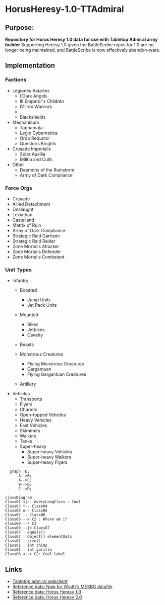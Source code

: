# HorusHeresy-1.0-TTAdmiral
## Purpose: 
__Repository for Horus Heresy 1.0 data for use with Tabletop Admiral army builder__
Supporting Heresy 1.0 given the BattleScribe repos for 1.0 are no longer being maintained, and BattleScribe is now effectively abandon-ware. 

## Implementation

### Factions
- Legiones Astartes
    - I Dark Angels
    - III Emperor's Children
    - IV Iron Warriors
    - ...
    - Blackshields
- Mechanicum
    - Taghamata
    - Legio Cybernetica
    - Ordo Reductor
    - Questoris Knights
- Crusade Imperialis
    - Solar Auxilia
    - Militia and Cults
- Other
    - Daemons of the Ruinstorm
    - Army of Dark Compliance

### Force Orgs
- Crusade
- Allied Detachment
- Onslaught
- Leviathan
- Castelland
- Matrix of Ruin
- Army of Dark Compliance
- Strategic Raid Garrison
- Strategic Raid Raider
- Zone Mortalis Attacker
- Zone Mortalis Defender
- Zone Mortalis Combatant

### Unit Types
- Infantry
    - Boosted
        - Jump Units
        - Jet Pack Units
        
    - Mounted
        - Bikes
        - Jetbikes
        - Cavalry
    - Beasts
    - Monstrous Creatures
        - Flying Monstrous Creatures
        - Gargantuan
        - Flying Gargantuan Creatures
    - Artillery
- Vehicles
    - Transports
    - Flyers
    - Chariots
    - Open-topped Vehicles
    - Heavy Vehicles
    - Fast Vehicles
    - Skimmers
    - Walkers
    - Tanks
    - Super-heavy
        - Super-heavy Vehicles
        - Super-heavy Walkers
        - Super-heavy Flyers

```mermaid
  graph TD;
      A-->B;
      A-->C;
      B-->D;
      C-->D;
```

```mermaid
classDiagram
Class01 <|-- AveryLongClass : Cool
Class03 *-- Class04
Class05 o-- Class06
Class07 .. Class08
Class09 --> C2 : Where am i?
Class09 --* C3
Class09 --|> Class07
Class07 : equals()
Class07 : Object[] elementData
Class01 : size()
Class01 : int chimp
Class01 : int gorilla
Class08 <--> C2: Cool label
```

## Links
- <a href="https://modular.tabletopadmiral.com/">Tabletop admiral webclient</a>
- <a href="https://nowforwrath.github.io/data.json">Reference data: Now for Wrath's MESBG datafile</a>
- <a href="https://github.com/BSData/horus-heresy-1e">Reference data: Horus Heresy 1.0</a>
- <a href="https://github.com/BSData/horus-heresy">Reference data: Horus Heresy 2.0</a>

